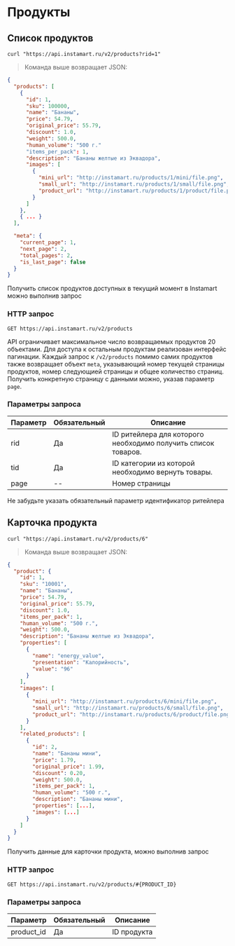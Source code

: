 # Продукты

## Список продуктов

```shell
curl "https://api.instamart.ru/v2/products?rid=1"
```

> Команда выше возвращает JSON:

```json
{
  "products": [
    {
      "id": 1,
      "sku": 100000,
      "name": "Бананы",
      "price": 54.79,
      "original_price": 55.79,
      "discount": 1.0,
      "weight": 500.0,
      "human_volume": "500 г."
      "items_per_pack": 1,
      "description": "Бананы желтые из Эквадора",
      "images": [
        {
          "mini_url": "http://instamart.ru/products/1/mini/file.png",
          "small_url": "http://instamart.ru/products/1/small/file.png",
          "product_url": "http://instamart.ru/products/1/product/file.png"
        }
      ]
    },
    { ... }
  ],

  "meta": {
    "current_page": 1,
    "next_page": 2,
    "total_pages": 2,
    "is_last_page": false
  }
}
```

Получить список продуктов доступных в текущий момент в Instamart можно выполнив запрос

### HTTP запрос

`GET https://api.instamart.ru/v2/products`

API ограничивает максимальное число возвращаемых продуктов 20 объектами. Для доступа к остальным продуктам реализован интерфейс пагинации.
Каждый запрос к `/v2/products` помимо самих продуктов также возвращает объект `meta`, указывающий номер текущей страницы продуктов, номер следующией страницы и общее количество страниц. Получить конкретную страницу с данными можно, указав параметр `page`.

### Параметры запроса

Параметр | Обязательный | Описание
-------- | ------- | -----------
rid | Да | ID ритейлера для которого необходимо получить список товаров.
tid | Да | ID категории из которой необходимо вернуть товары.
page | -- | Номер страницы

<aside class="notice">
Не забудьте указать обязательный параметр идентификатор ритейлера
</aside>


## Карточка продукта

```shell
curl "https://api.instamart.ru/v2/products/6"
```

> Команда выше возвращает JSON:

```json
{
  "product": {
    "id": 1,
    "sku": "10001",
    "name": "Бананы",
    "price": 54.79,
    "original_price": 55.79,
    "discount": 1.0,
    "items_per_pack": 1,
    "human_volume": "500 г.",
    "weight": 500.0,
    "description": "Бананы желтые из Эквадора",
    "properties": [
      {
        "name": "energy_value",
        "presentation": "Калорийность",
        "value": "96"
      }
    ],
    "images": [
      {
        "mini_url": "http://instamart.ru/products/6/mini/file.png",
        "small_url": "http://instamart.ru/products/6/small/file.png",
        "product_url": "http://instamart.ru/products/6/product/file.png"
      }
    ],
    "related_products": [
      {
        "id": 2,
        "name": "Бананы мини",
        "price": 1.79,
        "original_price": 1.99,
        "discount": 0.20,
        "weight": 500.0,
        "items_per_pack": 1,
        "human_volume": "500 г.",
        "description": "Бананы мини",
        "properties": [...],
        "images": [...]
      }
    ]
  }
}
```

Получить данные для карточки продукта, можно выполнив запрос

### HTTP запрос

`GET https://api.instamart.ru/v2/products/#{PRODUCT_ID}`

### Параметры запроса

Параметр | Обязательный | Описание
--------- | ------- | -----------
product_id | Да | ID продукта

